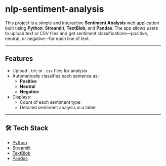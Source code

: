 # nlp-sentiment-analysis

This project is a simple and interactive **Sentiment Analysis** web application built using **Python**, **Streamlit**, **TextBlob**, and **Pandas**. The app allows users to upload text or CSV files and get sentiment classifications—positive, neutral, or negative—for each line of text.

---

##  Features

- Upload `.txt` or `.csv` files for analysis
- Automatically classifies each sentence as:
  - **Positive**
  - **Neutral**
  - **Negative**
- Displays:
  - Count of each sentiment type
  - Detailed sentiment analysis in a table

---

## 🛠️ Tech Stack

- [Python](https://www.python.org/)
- [Streamlit](https://streamlit.io/)
- [TextBlob](https://textblob.readthedocs.io/en/dev/)
- [Pandas](https://pandas.pydata.org/)


